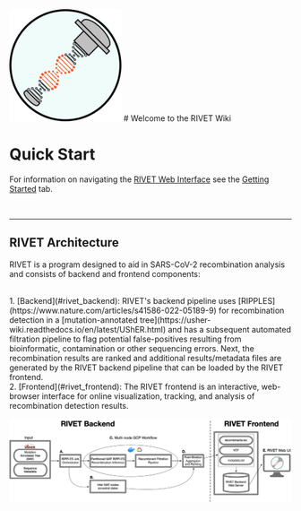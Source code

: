 <img src="images/rivet-icon.png" width="200" height="200"/>
# Welcome to the RIVET Wiki

# Quick Start
For information on navigating the [RIVET Web Interface](https://rivet.ucsd.edu/) see the [Getting Started](start/features.md) tab.

<br>
<hr>

## RIVET Architecture

RIVET is a program designed to aid in SARS-CoV-2 recombination analysis and consists of backend and frontend components:

<br>
1. [Backend](#rivet_backend): RIVET's backend pipeline uses [RIPPLES](https://www.nature.com/articles/s41586-022-05189-9) for recombination detection in a [mutation-annotated tree](https://usher-wiki.readthedocs.io/en/latest/UShER.html) and has a subsequent automated filtration pipeline to flag potential false-positives resulting from bioinformatic, contamination or other sequencing errors.  Next, the recombination results are ranked and additional results/metadata files are generated by the RIVET backend pipeline that can be loaded by the RIVET frontend.

<br>
2. [Frontend](#rivet_frontend): The RIVET frontend is an interactive, web-browser interface for online visualization, tracking, and analysis of recombination detection results.
<br>

![](images/rivet_backend_diagram.jpg)